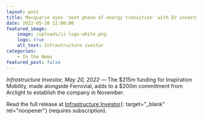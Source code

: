 ```yaml
---
layout: post
title: Macquarie eyes 'next phase of energy transition' with EV investment
date: 2022-05-20 12:00:00
featured_image:
    image: /uploads/ii-logo-white.png
    logo: true
    alt_text: Infrastructure ivestor
categories:
    - In the News
featured_post: false
---
```

*Infrastructure Investor, May 20, 2022* — The $215m funding for Inspiration Mobility, made alongside Ferrovial, adds to a $200m commitment from Arclight to establish the company in November.

Read the full release at [Infrastructure Investor](https://www.infrastructureinvestor.com/macquarie-eyes-next-phase-of-energy-transition-with-ev-investment/?utm_source=newsletter-daily&amp;utm_medium=email&amp;utm_campaign=infra-daily-bronze&amp;utm_content=23-05-2022){: target="_blank" rel="noopener"} (requires subscription).
